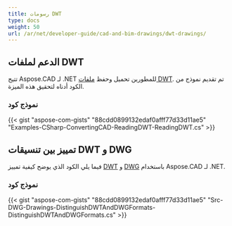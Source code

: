```yaml
---
title: رسومات DWT
type: docs
weight: 50
url: /ar/net/developer-guide/cad-and-bim-drawings/dwt-drawings/
---
```


## **الدعم لملفات DWT**

تتيح Aspose.CAD لـ .NET للمطورين تحميل وحفظ [ملفات DWT](https://docs.fileformat.com/cad/dwt/). تم تقديم نموذج من الكود أدناه لتحقيق هذه الميزة.

### نموذج كود

{{< gist "aspose-com-gists" "88cdd0899132edaf0afff77d33d11ae5" "Examples-CSharp-ConvertingCAD-ReadingDWT-ReadingDWT.cs" >}}

## **تمييز بين تنسيقات DWT و DWG**

فيما يلي الكود الذي يوضح كيفية تمييز [DWT](https://docs.fileformat.com/cad/dwt/) و [DWG](https://docs.fileformat.com/cad/dwg/) باستخدام Aspose.CAD لـ .NET.

### نموذج كود

{{< gist "aspose-com-gists" "88cdd0899132edaf0afff77d33d11ae5" "Src-DWG-Drawings-DistinguishDWTAndDWGFormats-DistinguishDWTAndDWGFormats.cs" >}}
